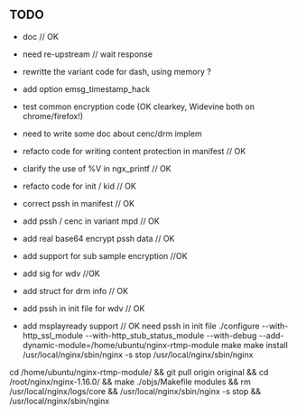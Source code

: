## TODO

- doc // OK 
- need re-upstream // wait response
- rewritte the variant code for dash, using memory ?

- add option emsg_timestamp_hack


- test common encryption code (OK clearkey, Widevine both on chrome/firefox!)
- need to write some doc about cenc/drm implem
- refacto code for writing content protection in manifest // OK
- clarify the use of %V in ngx_printf // OK
- refacto code for init / kid // OK
- correct pssh in manifest // OK
- add pssh / cenc in variant mpd // OK
- add real base64 encrypt pssh data // OK 
- add support for sub sample encryption //OK
- add sig for wdv //OK
- add struct for drm info // OK
- add pssh in init file for wdv // OK
- add msplayready support // OK need pssh in init file 
./configure --with-http_ssl_module  --with-http_stub_status_module --with-debug --add-dynamic-module=/home/ubuntu/nginx-rtmp-module
make
make install
/usr/local/nginx/sbin/nginx -s stop
/usr/local/nginx/sbin/nginx

cd /home/ubuntu/nginx-rtmp-module/ && git pull origin original && cd /root/nginx/nginx-1.16.0/ && make ./objs/Makefile modules && rm /usr/local/nginx/logs/core && /usr/local/nginx/sbin/nginx -s stop && /usr/local/nginx/sbin/nginx

